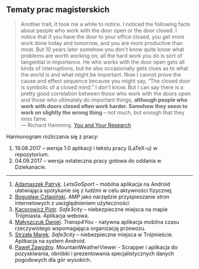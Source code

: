 ## Tematy prac magisterskich

> Another trait, it took me a while to notice. I noticed the following
> facts about people who work with the door open or the door closed. I
> notice that if you have the door to your office closed, you get more
> work done today and tomorrow, and you are more productive than
> most. But 10 years later somehow you don't know quite know what
> problems are worth working on; all the hard work you do is sort of
> tangential in importance. He who works with the door open gets all
> kinds of interruptions, but he also occasionally gets clues as to what
> the world is and what might be important. Now I cannot prove the cause
> and effect sequence because you might say, “The closed door is
> symbolic of a closed mind.” I don't know. But I can say there is a
> pretty good correlation between those who work with the doors open and
> those who ultimately do important things, **although people who work
> with doors closed often work harder. Somehow they seem to work on
> slightly the wrong thing** – not much, but enough that they miss fame.<br>
> — Richard Hamming. [You and Your Research](http://www.cs.virginia.edu/~robins/YouAndYourResearch.html)

Harmonogram rozliczania się z pracy:

1. 19.08.2017 – wersja 1.0 aplikacji i tekstu pracy (LaTeX-u) w repozytorium.
2. 04.09.2017 – wersja ostateczna pracy gotowa do oddania w Dziekanacie.

----

1. [Adamaszek Patryk](https://github.com/padamaszek/seminarium-magisterskie).
  _LetsGoSport_ – mobilna aplikacja na Android ułatwiająca spotykanie się z ludźmi w celu aktywności fizycznej.
1. [Bogusław Człapiński](https://bitbucket.org/bczlapinski/seminarium-magisterskie).
  AMP jako narzędzie przyśpieszanie stron internetowych z uwzględnieniem użyteczności
1. [Kacprowicz Piotr](https://github.com/Undauted/mgr).
  _Safe3city_ – niebezpieczne miejsca na mapie Trójmiasta. Aplikacja webowa.
1. [Małyszczuk Daniel](https://github.com/malyszdan/mgr).
  _Transp4You_ - natywna aplikacja mobilna czasu rzeczywistego wspomagająca organizację przewozu.
1. [Strzała Marek](https://github.com/MarekAG/mgr).
  _Safe3city_ – niebezpieczne miejsca w Trójmieście. Aplikacja na system Android.
1. [Paweł Zawodny](https://github.com/pawelzawodny/Praca-Magisterska). MountainWeatherViewer - Scrapper i aplikacja do pozyskiwania, obróbki i prezentowania specjalistycznych danych pogodowych dla gór wysokich.

<!--

### czerwiec–lipiec, 2017

1. [Czarnecki Sebastian](https://github.com/sebcza/haris-eye). Analiza zachowań użytkownika dla samouczącego się systemu centralnego sterowania mieszkaniem.
1. [Kiełb Michał](https://github.com/mkielb/masters-thesis). Hookable CMS - system zarządzania treścią wykorzystujący komponenty webowe.
1. [Kospat Pawłowska Natalia](https://bitbucket.org/nkopa/seminarium_responsywnetabele). Responsywne spojrzenie na tabele na stronach internetowych i sposoby prezentowania przez nie treści.
1. [Lewandowski Piotr](https://github.com/piotrl/master-thesis). Analiza wpływu nawyków muzycznych na aktywności wykonywane przy komputerze.
1. [Pieper Adrian](https://github.com/adrpieper/magisterka). _AdventureMaker_ – framework do terenowych gier RGP.

-->

<!--
1. [Banasiak Daniel](https://bitbucket.org/DanBanasiak/crossplatformapplication). Wieloplatformowe aplikacje dla lokalnej społeczności z użyciem otwartych danych miasta Gdańsk.
1. [Szymon Domurat](https://github.com/sdomurat/mgr). Serwisy internetowe korzystające z Web Components.
1. [Jaworski Adrian](https://github.com/emikser/magisterska). _EasyBlocks_ - interaktywne tworzenie responsywnych stron internetowych.
1. [Łukasz Jercha](https://github.com/ljercha/MasterThesis). Natywna biblioteka „eForms” dla systemu iOS.
1. [Paweł Zawodny](https://github.com/pawelzawodny/Praca-Magisterska). MountainWeatherViewer - Scrapper i aplikacja do pozyskiwania, obróbki i prezentowania specjalistycznych danych pogodowych dla gór wysokich.


## Referaty, semestr letni 2016/17

| kiedy?     | kto?            | tytuł |
| :--------- | :-------------- | :---- |


## Referaty, semestr zimowy 2016/17

| kiedy?     | kto?            | tytuł |
| :--------- | :-------------- | :---- |
| 12.12.2016 | Banasiak D. | [Wieloplatformowe aplikacje dla lokalnej społeczności z użyciem otwartych danych miasta Gdańsk](https://bitbucket.org/DanBanasiak/crossplatformapplication) |
| 10.10.2016 | Czarnecki S. | [Alternatywne rozwiązanie MySensors.org](https://www.mysensors.org/) |
| | Człapiński B. | [Biblioteka AMP](https://bitbucket.org/bczlapinski/seminarium-magisterskie/src/b79e6bc4c2fb21f22578612fa11f343594fad13b/PrezentacjaAMP.pptx?at=master&fileviewer=file-view-default) |
| 10.10.2016 | Kacprowicz P. | [Safe3City -- bezpieczne Trójmiasto](https://slides.com/marekstrzala/safe3city1) |
| 17.10.2016, 5.12.2016 | Kiełb M. | [System zarządzania treścią wykorzystujący komponenty webowe z biblioteki *Polymer*](https://github.com/mkielb/masters-thesis), [Prezentacja 1](https://github.com/mkielb/masters-thesis/blob/master/presentations/Prezentacja%203%20-%2017.10.2016.pdf), [Prezentacja 2](https://github.com/mkielb/masters-thesis/blob/master/presentations/Prezentacja%204%20-%205.12.2016.pdf) |
| 7.11.2016 | Kospat-Pawłowska N. | [Przykłady responsywnych tabel](https://bitbucket.org/nkopa/seminarium_responsywnetabele/src/078bf37cd49a255aa4b5004808622512907f4314/seminarium_referat_II.pdf) |
| 17.10.2016 | Lewandowski P. | [Jak wykorzystuję dane z publicznych API?](http://slides.com/piotrl/data-find-outs/) |
| | Pieper A. | [Języki domenowe (DSL)](https://eclipse.org/Xtext/) |
| 10.10.2016 | Strzała M. |  [Safe3City -- bezpieczne Trójmiasto](https://slides.com/marekstrzala/safe3city1) |
| 14.11.2016 | Czarnecki S. | [Prezentacja prototypów kostek oraz architektury Serwera Kostek](https://docs.google.com/presentation/d/1lApUw8bqQk-fvrcBGunnlf9U9eTYXR68jyxIoUb_1Uc/edit?usp=sharing) |

## Referaty, semestr letni 2015/16

Referaty z tematyki pracy (proszę wpisać tytuł i uaktualnić datę referatu):

| kiedy?     | kto?            | tytuł |
| :--------- | :-------------- | :---- |
| 07.04.2016 | P. Kacprowicz   | [Udostępnianie danych na mapie Trójmiasta i związane z tym aspekty prawne](https://github.com/Undauted/mgr), [Prezentacja 1](http://slides.com/undauted/deck/fullscreen), [Prezentacja 2](http://slides.com/undauted/deck-1/fullscreen) |
| 07.04.2016 | M. Kiełb        | [System zarządzania treścią wykorzystujący komponenty webowe z biblioteki *Polymer*](https://github.com/mkielb/masters-thesis), [Prezentacja 1](https://github.com/mkielb/masters-thesis/blob/master/presentations/Prezentacja%201%20-%207.04.2016.pdf), [Prezentacja 2](https://github.com/mkielb/masters-thesis/blob/master/presentations/Prezentacja%202%20-%205.05.2016.pdf) |
| 14.04.2016 | D. Małyszczuk   | [Przegląd funkcjonalności wybranych aplikacji transportowych oraz stosowanych technologii](https://github.com/malyszdan/mgr/blob/master/prezentacja/aplikacjaTransportowa.odp) |
| 14.04.2016 | A. Pieper       | [Przegląd dostępnych technologii i istniejących aplikacji wykorzystujących AR](https://github.com/Gergoybey/pracaMagisterska/blob/master/Framework%20dla%20terenowych%20gier%20RPG.pptx) |
| 21.04.2016 | P. Lewandowski  | [Problemy związane z agregacją i analizą danych](https://slides.com/piotrl/data-centric-problems/) |
| 21.04.2016 | N. Kospat P.    | [Problem responsywności w przypadku tabeli](https://bitbucket.org/nkopa/seminarium_responsywnetabele/src/104f8b6b74128878632997e4008d05b1f25ae63f/seminarium_referat_I.pdf) |
| 05.05.2016 | D. Banasiak     | Wieloplatformowa aplikacja z użyciem Xamarin & Azure |
| 12.05.2016 | M. Strzała      | [Opis możliwości frameworków Dagger 2 i RxJava](https://docs.google.com/presentation/d/1muewgLxBm3BDfbFZe6zWTn3dyZ91Z_subKXTkdltDE4/edit?usp=sharing) |
| 19.05.2016 | P. Adamaszek    | [Let'sGoSport aplikacja do spotkań w celach sportowych ](https://app.slidebean.com/p/rXJ5mrypP7/Praca-Magisterska)       |

-->
